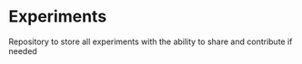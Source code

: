 Experiments
===========

Repository to store all experiments with the ability to share and contribute if needed

